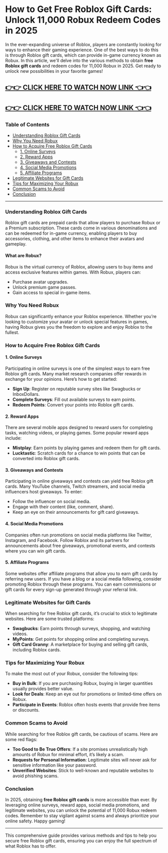 # How to Get Free Roblox Gift Cards: Unlock 11,000 Robux Redeem Codes in 2025

In the ever-expanding universe of Roblox, players are constantly looking for ways to enhance their gaming experience. One of the best ways to do this is through Roblox gift cards, which can provide in-game currency known as Robux. In this article, we'll delve into the various methods to obtain **free Roblox gift cards** and redeem codes for 11,000 Robux in 2025. Get ready to unlock new possibilities in your favorite games!

[👉👉 CLICK HERE TO WATCH NOW LINK 👈👈](https://todaylink.site/freegiftcard/)
--
[👉👉 CLICK HERE TO WATCH NOW LINK 👈👈](https://todaylink.site/freegiftcard/)
--

### Table of Contents

- [Understanding Roblox Gift Cards](#understanding-roblox-gift-cards)
- [Why You Need Robux](#why-you-need-robux)
- [How to Acquire Free Roblox Gift Cards](#how-to-acquire-free-roblox-gift-cards)
  - [1. Online Surveys](#1-online-surveys)
  - [2. Reward Apps](#2-reward-apps)
  - [3. Giveaways and Contests](#3-giveaways-and-contests)
  - [4. Social Media Promotions](#4-social-media-promotions)
  - [5. Affiliate Programs](#5-affiliate-programs)
- [Legitimate Websites for Gift Cards](#legitimate-websites-for-gift-cards)
- [Tips for Maximizing Your Robux](#tips-for-maximizing-your-robux)
- [Common Scams to Avoid](#common-scams-to-avoid)
- [Conclusion](#conclusion)

---

### Understanding Roblox Gift Cards

Roblox gift cards are prepaid cards that allow players to purchase Robux or a Premium subscription. These cards come in various denominations and can be redeemed for in-game currency, enabling players to buy accessories, clothing, and other items to enhance their avatars and gameplay.

#### What are Robux?

Robux is the virtual currency of Roblox, allowing users to buy items and access exclusive features within games. With Robux, players can:

- Purchase avatar upgrades.
- Unlock premium game passes.
- Gain access to special in-game items.

### Why You Need Robux

Robux can significantly enhance your Roblox experience. Whether you’re looking to customize your avatar or unlock special features in games, having Robux gives you the freedom to explore and enjoy Roblox to the fullest. 

### How to Acquire Free Roblox Gift Cards

#### 1. Online Surveys

Participating in online surveys is one of the simplest ways to earn free Roblox gift cards. Many market research companies offer rewards in exchange for your opinions. Here’s how to get started:

- **Sign Up**: Register on reputable survey sites like Swagbucks or InboxDollars.
- **Complete Surveys**: Fill out available surveys to earn points.
- **Redeem Points**: Convert your points into Roblox gift cards.

#### 2. Reward Apps

There are several mobile apps designed to reward users for completing tasks, watching videos, or playing games. Some popular reward apps include:

- **Mistplay**: Earn points by playing games and redeem them for gift cards.
- **Lucktastic**: Scratch cards for a chance to win points that can be converted into Roblox gift cards.

#### 3. Giveaways and Contests

Participating in online giveaways and contests can yield free Roblox gift cards. Many YouTube channels, Twitch streamers, and social media influencers host giveaways. To enter:

- Follow the influencer on social media.
- Engage with their content (like, comment, share).
- Keep an eye on their announcements for gift card giveaways.

#### 4. Social Media Promotions

Companies often run promotions on social media platforms like Twitter, Instagram, and Facebook. Follow Roblox and its partners for announcements about free giveaways, promotional events, and contests where you can win gift cards.

#### 5. Affiliate Programs

Some websites offer affiliate programs that allow you to earn gift cards by referring new users. If you have a blog or a social media following, consider promoting Roblox through these programs. You can earn commissions or gift cards for every sign-up generated through your referral link.

### Legitimate Websites for Gift Cards

When searching for free Roblox gift cards, it’s crucial to stick to legitimate websites. Here are some trusted platforms:

- **Swagbucks**: Earn points through surveys, shopping, and watching videos.
- **MyPoints**: Get points for shopping online and completing surveys.
- **Gift Card Granny**: A marketplace for buying and selling gift cards, including Roblox cards.

### Tips for Maximizing Your Robux

To make the most out of your Robux, consider the following tips:

- **Buy in Bulk**: If you are purchasing Robux, buying in larger quantities usually provides better value.
- **Look for Deals**: Keep an eye out for promotions or limited-time offers on Robux.
- **Participate in Events**: Roblox often hosts events that provide free items or discounts.

### Common Scams to Avoid

While searching for free Roblox gift cards, be cautious of scams. Here are some red flags:

- **Too Good to Be True Offers**: If a site promises unrealistically high amounts of Robux for minimal effort, it’s likely a scam.
- **Requests for Personal Information**: Legitimate sites will never ask for sensitive information like your password.
- **Unverified Websites**: Stick to well-known and reputable websites to avoid phishing scams.

### Conclusion

In 2025, obtaining **free Roblox gift cards** is more accessible than ever. By leveraging online surveys, reward apps, social media promotions, and legitimate websites, you can unlock the potential of 11,000 Robux redeem codes. Remember to stay vigilant against scams and always prioritize your online safety. Happy gaming!

--- 

This comprehensive guide provides various methods and tips to help you secure free Roblox gift cards, ensuring you can enjoy the full spectrum of what Roblox has to offer.
